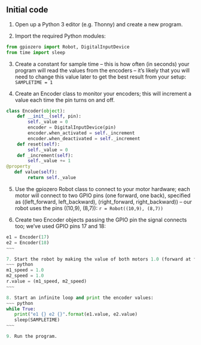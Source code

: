 ## Initial code

1. Open up a Python 3 editor (e.g. Thonny) and create a new program.

2. Import the required Python modules:
~~~ python
from gpiozero import Robot, DigitalInputDevice
from time import sleep
~~~

3. Create a constant for sample time – this is how often (in seconds) your program will read the values from the encoders – it’s likely that you will need to change this value later to get the best result from your setup:
`SAMPLETIME = 1`

4. Create an Encoder class to monitor your encoders; this will increment a value each time the pin turns on and off.
~~~ python
class Encoder(object):
	def __init__(self, pin):
		self._value = 0
		encoder = DigitalInputDevice(pin)
		encoder.when_activated = self._increment
		encoder.when_deactivated = self._increment
	def reset(self):
		self._value = 0
	def _increment(self):
		self._value += 1
@property
   def value(self):
        return self._value
~~~

5. Use the gpiozero Robot class to connect to your motor hardware; each motor will connect to two GPIO pins (one forward, one back), specified as ((left_forward, left_backward), (right_forward, right_backward)) – our robot uses the pins ((10,9), (8,7)):
`r = Robot((10,9), (8,7))`

6. Create two Encoder objects passing the GPIO pin the signal connects too; we’ve used GPIO pins 17 and 18: 
~~~~ python
e1 = Encoder(17)
e2 = Encoder(18)
~~~

7. Start the robot by making the value of both motors 1.0 (forward at full speed):
~~~ python
m1_speed = 1.0
m2_speed = 1.0
r.value = (m1_speed, m2_speed)
~~~

8. Start an infinite loop and print the encoder values:
~~~ python
while True:
   print("e1 {} e2 {}".format(e1.value, e2.value)
   sleep(SAMPLETIME)
~~~

9. Run the program.





